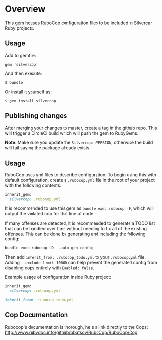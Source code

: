 # Overview

This gem houses RuboCop configuration files to be included in Silvercar Ruby projects.

## Usage

Add to gemfile:

```gem 'silvercop'```

And then execute:

    $ bundle

Or install it yourself as:

    $ gem install silvercop

## Publishing changes
After merging your changes to master, create a tag in the github repo. This will trigger a CircleCi build
which will push the gem to RubyGems.

**Note**: Make sure you update the `Silvercop::VERSION`, otherwise the build will fail saying the package already
exists.

## Usage

RuboCop uses yml files to describe configuration. To begin using this with default configuration,
create a `.rubocop.yml` file in the root of your project with the following contents:

```ruby
inherit_gem:
  silvercop: .rubocop.yml
```

It is recommended to use this gem as `bundle exec rubocop -D`, which will output the violated
cop for that line of code

If many offenses are detected, it is recommended to generate a TODO list that can be handled over
time without needing to fix all of the existing offenses. This can be done by generating and
including the following config:

`bundle exec rubocop -D --auto-gen-config`

Then add `inherit_from: .rubocop_todo.yml` to your `.rubocop.yml` file. Adding `--exclude-limit 10000` can help prevent
the generated config from disabling cops entirely with `Enabled: false`.

Example usage of configuration inside Ruby project:

```ruby
inherit_gem:
  silvercop: .rubocop.yml

inherit_from: .rubocop_todo.yml

```

## Cop Documentation
Rubocop's documentation is thorough, he's a link directly to the Cops:
http://www.rubydoc.info/github/bbatsov/RuboCop/RuboCop/Cop
